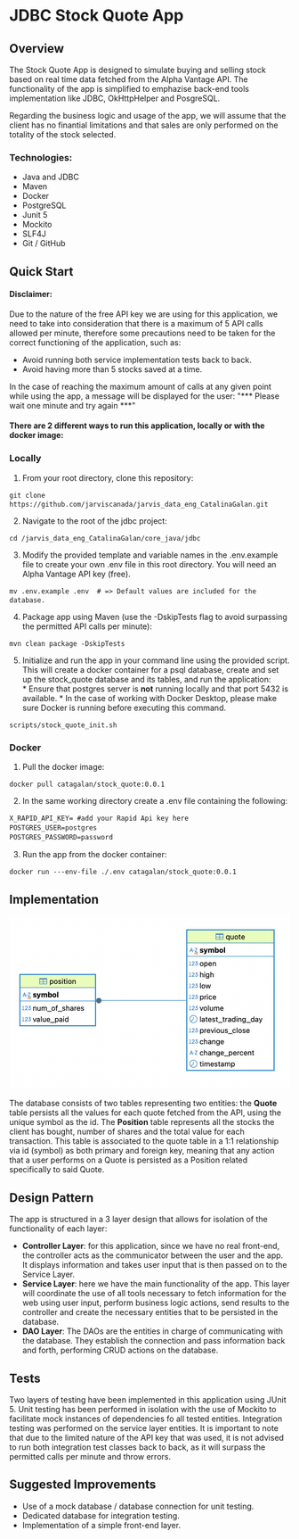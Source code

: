 # JDBC Stock Quote App

## Overview

The Stock Quote App is designed to simulate buying and selling stock based on real time data fetched from the Alpha Vantage API. The functionality of the app is simplified to emphazise back-end tools implementation like JDBC, OkHttpHelper and PosgreSQL.

Regarding the business logic and usage of the app, we will assume that the client has no finantial limitations and that sales are  only performed on the totality of the stock selected.

### Technologies:

* Java and JDBC
* Maven
* Docker
* PostgreSQL
* Junit 5
* Mockito
* SLF4J
* Git / GitHub

## Quick Start

#### Disclaimer:
Due to the nature of the free API key we are using for this application, we need to take into consideration 
that there is a maximum of 5 API calls allowed per minute, therefore some precautions need to be 
taken for the correct functioning of the application, such as:
- Avoid running both service implementation tests back to back. 
- Avoid having more than 5 stocks saved at a time.

In the case of reaching the maximum amount of calls at any given point while using the app, 
a message will be displayed for the user: 
"*** Please wait one minute and try again ***"

#### There are 2 different ways to run this application, locally or with the docker image:

### Locally

1. From your root directory, clone this repository:
```
git clone https://github.com/jarviscanada/jarvis_data_eng_CatalinaGalan.git
```
2. Navigate to the root of the jdbc project:
```
cd /jarvis_data_eng_CatalinaGalan/core_java/jdbc
```
3. Modify the provided template and variable names in the .env.example file to create your own .env 
file in this root directory. You will need an Alpha Vantage API key (free).
```
mv .env.example .env  # => Default values are included for the database.
```
4. Package app using Maven (use the -DskipTests flag to avoid surpassing the permitted API calls 
per minute):
```
mvn clean package -DskipTests
```
5. Initialize and run the app in your command line using the provided script. This will create a 
docker container for a psql database, create and set up the stock_quote database and its tables, 
and run the application:  
\* Ensure that postgres server is **not** running locally and that port 5432 is available.
\* In the case of working with Docker Desktop, please make sure Docker is running before executing this command.
```
scripts/stock_quote_init.sh
```

### Docker
1. Pull the docker image:
```
docker pull catagalan/stock_quote:0.0.1
```
2. In the same working directory create a .env file containing the following:
```dtd
X_RAPID_API_KEY= #add your Rapid Api key here
POSTGRES_USER=postgres
POSTGRES_PASSWORD=password
```
3. Run the app from the docker container:
```dtd
docker run ---env-file ./.env catagalan/stock_quote:0.0.1
```
## Implementation
![ERD diagram of stock_quote tables](src%2Fmain%2Fresources%2FERD.png)

The database consists of two tables representing two entities: the **Quote** table persists all the 
values for each quote fetched from the API, using the unique symbol as the id. 
The **Position** table represents all the stocks the client has bought, number of shares and the total 
value for each transaction. This table is associated to the quote table in a 1:1 relationship via id 
(symbol) as both primary and foreign key, meaning that any action that a user performs on a Quote is 
persisted as a Position related specifically to said Quote. 

## Design Pattern

The app is structured in a 3 layer design that allows for isolation of the functionality of each layer:
* **Controller Layer**: for this application, since we have no real front-end, the controller acts as the 
communicator between the user and the app. It displays information and takes user input 
that is then passed on to the Service Layer.
* **Service Layer**: here we have the main functionality of the app. This layer will coordinate the use 
of all tools necessary to fetch information for the web using user input, perform business logic actions, 
send results to the controller and create the necessary entities that to be persisted in the database.
* **DAO Layer**: The DAOs are the entities in charge of communicating with the database. They establish 
the connection and pass information back and forth, performing CRUD actions on the database.

## Tests

Two layers of testing have been implemented in this application using JUnit 5.
Unit testing has been performed in isolation with the use of Mockito to facilitate mock instances 
of dependencies fo all tested entities.
Integration testing was performed on the service layer entities. It is important to note that due 
to the limited nature of the API key that was used, it is not advised to run both integration test 
classes back to back, as it will surpass the permitted calls per minute and throw errors. 

## Suggested Improvements

* Use of a mock database / database connection for unit testing.
* Dedicated database for integration testing. 
* Implementation of a simple front-end layer.